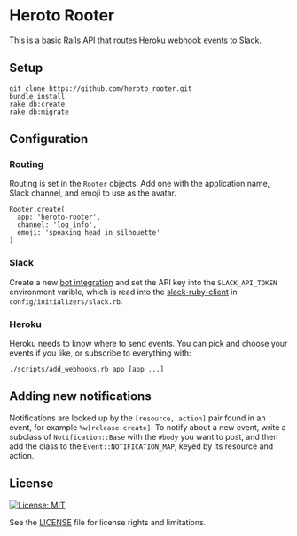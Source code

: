 
# Heroto Rooter

This is a basic Rails API that routes [Heroku webhook
events](https://devcenter.heroku.com/articles/app-webhooks) to Slack.

## Setup

    git clone https://github.com/heroto_rooter.git
    bundle install
    rake db:create
    rake db:migrate

## Configuration

### Routing

Routing is set in the `Rooter` objects. Add one with the application name, Slack
channel, and emoji to use as the avatar.

    Rooter.create(
      app: 'heroto-rooter',
      channel: 'log_info',
      emoji: 'speaking_head_in_silhouette'
    )

### Slack

Create a new [bot
integration](https://apartmentlist.slack.com/apps/manage/custom-integrations)
and set the API key into the `SLACK_API_TOKEN` environment varible, which is
read into the
[slack-ruby-client](https://github.com/slack-ruby/slack-ruby-client) in
`config/initializers/slack.rb`.

### Heroku

Heroku needs to know where to send events. You can pick and choose your events
if you like, or subscribe to everything with:

    ./scripts/add_webhooks.rb app [app ...]

## Adding new notifications

Notifications are looked up by the `[resource, action]` pair found in an event,
for example `%w[release create]`. To notify about a new event, write a subclass
of `Notification::Base` with the `#body` you want to post, and then add the
class to the `Event::NOTIFICATION_MAP`, keyed by its resource and action.

## License

[![License: MIT](https://img.shields.io/badge/License-MIT-yellow.svg)](https://opensource.org/licenses/MIT)

See the [LICENSE](LICENSE.md) file for license rights and limitations.
